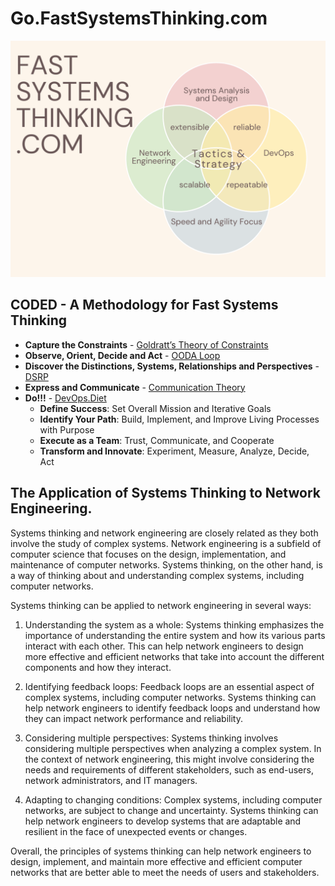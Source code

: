 # Go.FastSystemsThinking.com
![mcgonagle](images/FastSystemsThinking.com_Final.png "Fast Systems Thinking")

## CODED - A Methodology for Fast Systems Thinking

- **Capture the Constraints** - [Goldratt’s Theory of Constraints](https://www.leanproduction.com/theory-of-constraints/) 
- **Observe, Orient, Decide and Act** - [OODA Loop](https://en.wikipedia.org/wiki/OODA_loop)
- **Discover the Distinctions, Systems, Relationships and Perspectives** - [DSRP](https://en.wikipedia.org/wiki/DSRP)
- **Express and Communicate** - [Communication Theory](https://en.wikipedia.org/wiki/Communication_theory)
- **Do!!!** - [DevOps.Diet](https://devops.diet) 
    - **Define Success**: Set Overall Mission and Iterative Goals
    - **Identify Your Path**: Build, Implement, and Improve Living Processes with Purpose
    - **Execute as a Team**: Trust, Communicate, and Cooperate
    - **Transform and Innovate**: Experiment, Measure, Analyze, Decide, Act
    
## The Application of Systems Thinking to Network Engineering.
Systems thinking and network engineering are closely related as they both involve the study of complex systems. Network engineering is a subfield of computer science that focuses on the design, implementation, and maintenance of computer networks. Systems thinking, on the other hand, is a way of thinking about and understanding complex systems, including computer networks.

Systems thinking can be applied to network engineering in several ways:

1. Understanding the system as a whole: Systems thinking emphasizes the importance of understanding the entire system and how its various parts interact with each other. This can help network engineers to design more effective and efficient networks that take into account the different components and how they interact.

2. Identifying feedback loops: Feedback loops are an essential aspect of complex systems, including computer networks. Systems thinking can help network engineers to identify feedback loops and understand how they can impact network performance and reliability.

3. Considering multiple perspectives: Systems thinking involves considering multiple perspectives when analyzing a complex system. In the context of network engineering, this might involve considering the needs and requirements of different stakeholders, such as end-users, network administrators, and IT managers.

4. Adapting to changing conditions: Complex systems, including computer networks, are subject to change and uncertainty. Systems thinking can help network engineers to develop systems that are adaptable and resilient in the face of unexpected events or changes.

Overall, the principles of systems thinking can help network engineers to design, implement, and maintain more effective and efficient computer networks that are better able to meet the needs of users and stakeholders.
